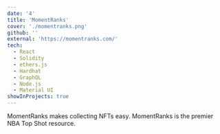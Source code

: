 ```yaml
---
date: '4'
title: 'MomentRanks'
cover: './momentranks.png'
github: ''
external: 'https://momentranks.com/'
tech:
  - React
  - Solidity
  - ethers.js
  - Hardhat
  - GraphQL
  - Node.js
  - Material UI
showInProjects: true
---
```


MomentRanks makes collecting NFTs easy. MomentRanks is the premier NBA Top Shot resource.
